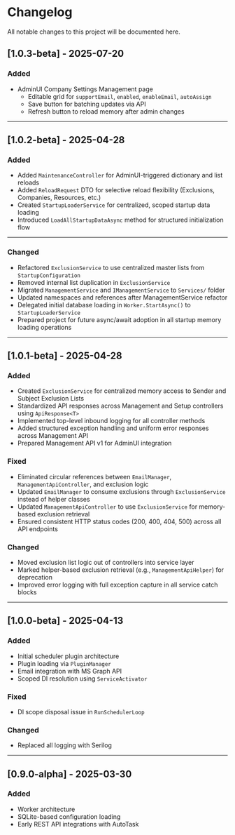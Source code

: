 ﻿# Changelog

All notable changes to this project will be documented here.

## [1.0.3-beta] - 2025-07-20
### Added
- AdminUI Company Settings Management page
  - Editable grid for `supportEmail`, `enabled`, `enableEmail`, `autoAssign`
  - Save button for batching updates via API
  - Refresh button to reload memory after admin changes

---
 
## [1.0.2-beta] - 2025-04-28
### Added
- Added `MaintenanceController` for AdminUI-triggered dictionary and list reloads
- Added `ReloadRequest` DTO for selective reload flexibility (Exclusions, Companies, Resources, etc.)
- Created `StartupLoaderService` for centralized, scoped startup data loading
- Introduced `LoadAllStartupDataAsync` method for structured initialization flow

---

### Changed
- Refactored `ExclusionService` to use centralized master lists from `StartupConfiguration`
- Removed internal list duplication in `ExclusionService`
- Migrated `ManagementService` and `IManagementService` to `Services/` folder
- Updated namespaces and references after ManagementService refactor
- Delegated initial database loading in `Worker.StartAsync()` to `StartupLoaderService`
- Prepared project for future async/await adoption in all startup memory loading operations

---

## [1.0.1-beta] - 2025-04-28
### Added
- Created `ExclusionService` for centralized memory access to Sender and Subject Exclusion Lists
- Standardized API responses across Management and Setup controllers using `ApiResponse<T>`
- Implemented top-level inbound logging for all controller methods
- Added structured exception handling and uniform error responses across Management API
- Prepared Management API v1 for AdminUI integration

### Fixed
- Eliminated circular references between `EmailManager`, `ManagementApiController`, and exclusion logic
- Updated `EmailManager` to consume exclusions through `ExclusionService` instead of helper classes
- Updated `ManagementApiController` to use `ExclusionService` for memory-based exclusion retrieval
- Ensured consistent HTTP status codes (200, 400, 404, 500) across all API endpoints

### Changed
- Moved exclusion list logic out of controllers into service layer
- Marked helper-based exclusion retrieval (e.g., `ManagementApiHelper`) for deprecation
- Improved error logging with full exception capture in all service catch blocks

---

## [1.0.0-beta] - 2025-04-13
### Added
- Initial scheduler plugin architecture
- Plugin loading via `PluginManager`
- Email integration with MS Graph API
- Scoped DI resolution using `ServiceActivator`

### Fixed
- DI scope disposal issue in `RunSchedulerLoop`

### Changed
- Replaced all logging with Serilog

---

## [0.9.0-alpha] - 2025-03-30
### Added
- Worker architecture
- SQLite-based configuration loading
- Early REST API integrations with AutoTask
